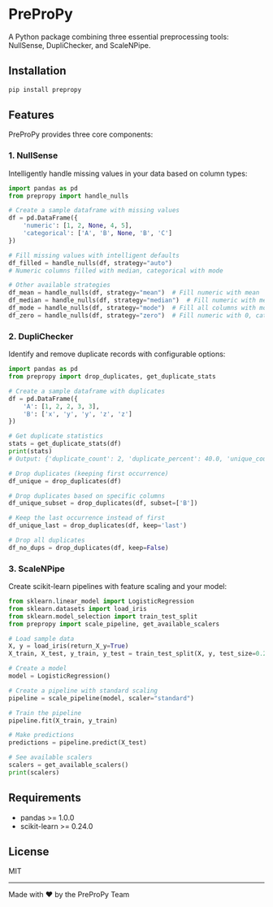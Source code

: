 # PreProPy

A Python package combining three essential preprocessing tools: NullSense, DupliChecker, and ScaleNPipe.

## Installation

```bash
pip install prepropy
```

## Features

PreProPy provides three core components:

### 1. NullSense

Intelligently handle missing values in your data based on column types:

```python
import pandas as pd
from prepropy import handle_nulls

# Create a sample dataframe with missing values
df = pd.DataFrame({
    'numeric': [1, 2, None, 4, 5],
    'categorical': ['A', 'B', None, 'B', 'C']
})

# Fill missing values with intelligent defaults
df_filled = handle_nulls(df, strategy="auto")
# Numeric columns filled with median, categorical with mode

# Other available strategies
df_mean = handle_nulls(df, strategy="mean")  # Fill numeric with mean
df_median = handle_nulls(df, strategy="median")  # Fill numeric with median
df_mode = handle_nulls(df, strategy="mode")  # Fill all columns with mode
df_zero = handle_nulls(df, strategy="zero")  # Fill numeric with 0, categorical with ""
```

### 2. DupliChecker

Identify and remove duplicate records with configurable options:

```python
import pandas as pd
from prepropy import drop_duplicates, get_duplicate_stats

# Create a sample dataframe with duplicates
df = pd.DataFrame({
    'A': [1, 2, 2, 3, 3],
    'B': ['x', 'y', 'y', 'z', 'z']
})

# Get duplicate statistics
stats = get_duplicate_stats(df)
print(stats)
# Output: {'duplicate_count': 2, 'duplicate_percent': 40.0, 'unique_count': 3, 'total_count': 5}

# Drop duplicates (keeping first occurrence)
df_unique = drop_duplicates(df)

# Drop duplicates based on specific columns
df_unique_subset = drop_duplicates(df, subset=['B'])

# Keep the last occurrence instead of first
df_unique_last = drop_duplicates(df, keep='last')

# Drop all duplicates
df_no_dups = drop_duplicates(df, keep=False)
```

### 3. ScaleNPipe

Create scikit-learn pipelines with feature scaling and your model:

```python
from sklearn.linear_model import LogisticRegression
from sklearn.datasets import load_iris
from sklearn.model_selection import train_test_split
from prepropy import scale_pipeline, get_available_scalers

# Load sample data
X, y = load_iris(return_X_y=True)
X_train, X_test, y_train, y_test = train_test_split(X, y, test_size=0.2)

# Create a model
model = LogisticRegression()

# Create a pipeline with standard scaling
pipeline = scale_pipeline(model, scaler="standard")

# Train the pipeline
pipeline.fit(X_train, y_train)

# Make predictions
predictions = pipeline.predict(X_test)

# See available scalers
scalers = get_available_scalers()
print(scalers)
```

## Requirements

- pandas >= 1.0.0
- scikit-learn >= 0.24.0

## License

MIT

---

Made with ❤️ by the PreProPy Team
